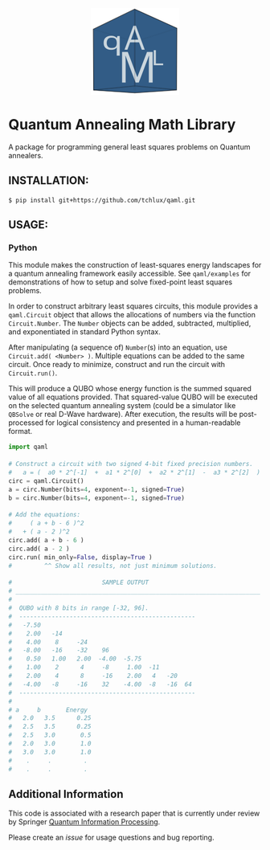 <p align="center">
  <img src="./qaml-dark.svg">
  <h1>Quantum Annealing Math Library</h1>
</p>

  A package for programming general least squares problems on Quantum annealers.

## INSTALLATION:

    $ pip install git+https://github.com/tchlux/qaml.git

## USAGE:

### Python

  This module makes the construction of least-squares energy
  landscapes for a quantum annealing framework easily accessible. See
  `qaml/examples` for demonstrations of how to setup and solve
  fixed-point least squares problems.

  In order to construct arbitrary least squares circuits, this module
  provides a `qaml.Circuit` object that allows the allocations of
  numbers via the function `Circuit.Number`. The `Number` objects can
  be added, subtracted, multiplied, and exponentiated in standard
  Python syntax.

  After manipulating (a sequence of) `Number`(s) into an equation, use
  `Circuit.add( <Number> )`. Multiple equations can be added to the
  same circuit. Once ready to minimize, construct and run the circuit
  with `Circuit.run()`.

  This will produce a QUBO whose energy function is the summed squared
  value of all equations provided. That squared-value QUBO will be
  executed on the selected quantum annealing system (could be a
  simulator like `QBSolve` or real D-Wave hardware). After execution,
  the results will be post-processed for logical consistency and
  presented in a human-readable format.

```python
import qaml

# Construct a circuit with two signed 4-bit fixed precision numbers.
#   a = (  a0 * 2^[-1]  +  a1 * 2^[0]  +  a2 * 2^[1]  -  a3 * 2^[2]  )
circ = qaml.Circuit()
a = circ.Number(bits=4, exponent=-1, signed=True)
b = circ.Number(bits=4, exponent=-1, signed=True)

# Add the equations:
#     ( a + b - 6 )^2
#   + ( a - 2 )^2
circ.add( a + b - 6 )
circ.add( a - 2 )
circ.run( min_only=False, display=True )
#         ^^ Show all results, not just minimum solutions.

#                         SAMPLE OUTPUT
# ____________________________________________________________________
# 
#  QUBO with 8 bits in range [-32, 96].
#  -------------------------------------------------
#   -7.50
#    2.00   -14 
#    4.00    8     -24 
#   -8.00   -16    -32    96  
#    0.50   1.00   2.00  -4.00  -5.75
#    1.00    2      4     -8     1.00  -11
#    2.00    4      8     -16    2.00   4   -20
#   -4.00   -8     -16    32    -4.00  -8   -16  64
#  -------------------------------------------------
# 
# a    	b    	Energy 	
#   2.0	  3.5	   0.25	
#   2.5	  3.5	   0.25	
#   2.5	  3.0	    0.5	
#   2.0	  3.0	    1.0	
#   3.0	  3.0	    1.0	
#    .     .         .
#    .     .         .
```

## Additional Information

This code is associated with a research paper that is currently
under review by Springer [Quantum Information Processing](https://link.springer.com/journal/11128).

Please create an *issue* for usage questions and bug reporting.
